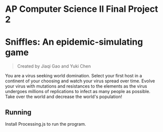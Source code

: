 # AP Computer Science II Final Project 2

Sniffles: An epidemic-simulating game
=====================================
> Created by Jiaqi Gao and Yuki Chen

You are a virus seeking world domination. Select your first host in a continent of your choosing and watch your virus spread over time. Evolve your virus with mutations and resistances to the elements as the virus undergoes millions of replications to infect as many people as possible. Take over the world and decrease the world's population!

## Running
Install Processing.js to run the program.  



